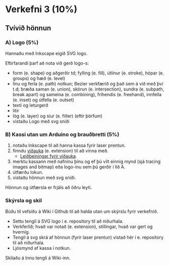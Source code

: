 # Verkefni 3 (10%)

## Tvívið hönnun

### A) Logo (5%)

Hannaðu með Inkscape eigið SVG logo.

Eftirfarandi þarf að nota við gerð logo-s:

* form (e. shape) og aðgerðir td; fylling (e. fill), útlínur (e. stroke), hópar (e. groups) og hæð (e. level)
* línu og ferla (e. path) notkun; Bezier verkfærið og það sem á við með því t.d; bræða saman (e. union), skörun (e. intersection), sundra (e. subpath, break apart) og sameina (e. combining), fríhendis (e. freehand), innfella (e. inset) og útfella (e. outset)
* texti og leturgerð
* litir
* lög (e. layer) og síur (e. filter) (eftir þörfum)
* vistaðu Logo með svg sniði

### B) Kassi utan um Arduino og brauðbretti (5%)

1. notaðu Inkscape til að hanna kassa fyrir laser prentun.
1. finndu [viðauka](https://inkscape.org/gallery/=extension/) (e. extension) til að vinna með.
    - [Leiðbeiningar fyrir viðauka](https://github.com/VESM1VS/H20/blob/master/Kennsluefni/inkscape_extension.md).
1. merktu kassann með nafninu þínu og ef þú vilt einnig mynd (sjá tracing images and bitmap) eða logo-inu sem þú gerðir í lið A.
1. útfærðu lokun.
1. vistaðu hönnun með svg sniði.

Hönnun og útfærsla er frjáls að öðru leyti.

### Skýrsla og skil

Búðu til vefsíðu á Wiki í Github til að halda utan um skýrslu fyrir verkefnið.

* Settu tengil á SVG logo í e. repository til að niðurhala.
* Verkferlið; hvað var notað (e. extension), stillingar, hvað var gert og hvernig.
* Tengil á svg skrá af hönnun (fyrir laser prentun) vistað hér í e. repository til að niðurhala.
* Ljósmynd af kassa í notkun.

Skilaðu á Innu tengli á Wiki-inn.
